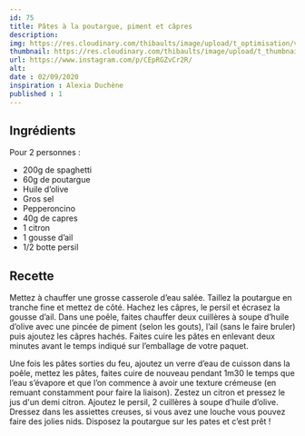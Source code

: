```yaml
---
id: 75
title: Pâtes à la poutargue, piment et câpres
description: 
img: https://res.cloudinary.com/thibaults/image/upload/t_optimisation/v1600509063/Recipes/20200902_pates_pourtague.jpg
thumbnail: https://res.cloudinary.com/thibaults/image/upload/t_thumbnail_josie/v1600509063/Recipes/20200902_pates_pourtague.jpg
url: https://www.instagram.com/p/CEpRGZvCr2R/
alt: 
date : 02/09/2020
inspiration : Alexia Duchène
published : 1
---
```


## Ingrédients
Pour 2 personnes :
- 200g de spaghetti
 - 60g de poutargue
 - Huile d’olive
 - Gros sel
 - Pepperoncino
 - 40g de capres
 - 1 citron
 - 1 gousse d’ail
 - 1/2 botte persil

## Recette
Mettez à chauffer une grosse casserole d’eau salée. Taillez la poutargue en tranche fine et mettez de côté. Hachez les câpres, le persil et écrasez la gousse d’ail. Dans une poêle, faites chauffer deux cuillères à soupe d’huile d’olive avec une pincée de piment (selon les gouts), l’ail (sans le faire bruler) puis ajoutez les câpres hachés. Faites cuire les pâtes en enlevant deux minutes avant le temps indiqué sur l’emballage de votre paquet.

Une fois les pâtes sorties du feu, ajoutez un verre d’eau de cuisson dans la poêle, mettez les pâtes, faites cuire de nouveau pendant 1m30 le temps que l’eau s’évapore et que l’on commence à avoir une texture crémeuse (en remuant constamment pour faire la liaison). Zestez un citron et pressez le jus d'un demi citron. Ajoutez le persil, 2 cuillères à soupe d’huile d’olive. Dressez dans les assiettes creuses, si vous avez une louche vous pouvez faire des jolies nids. Disposez la poutargue sur les pates et c’est prêt !